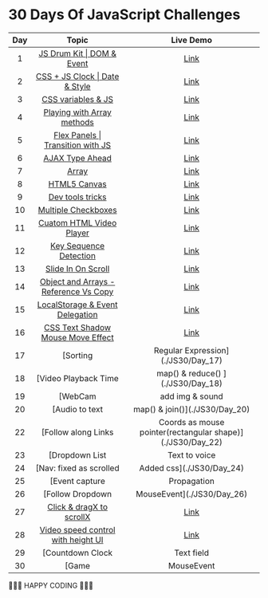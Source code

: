 # 30 Days Of JavaScript Challenges


| Day      | Topic | Live Demo|
| :-----------: | :-----------: | :-----------: |
| 1      | [JS Drum Kit \| DOM & Event](./JS30/Day_1)       | [Link](https://rawcdn.githack.com/Fazle-Rakib/Learning-JS/1eb4ed3c4d87e338acae2e094ae92bc6431d5697/Challenges/JS30/Day_1/index.html)
| 2   |      [CSS + JS Clock \| Date & Style](./JS30/Day_2)   | [Link](https://rawcdn.githack.com/Fazle-Rakib/Learning-JS/50ff3784f0ffca634b78b0b4982715941cc5d77b/Challenges/JS30/Day_2/index.html)
| 3  |       [CSS variables & JS](./JS30/Day_3)       | [Link](https://rawcdn.githack.com/Fazle-Rakib/Learning-JS/272ca0285c08b246a05ad6a0d78d88a5c0c87f26/Challenges/JS30/Day_3/index.html)
| 4  |       [Playing with Array methods](./JS30/Day_4)       | [Link]()
| 5  |       [Flex Panels \| Transition with JS ](./JS30/Day_5)       | [Link](https://rawcdn.githack.com/Fazle-Rakib/Learning-JS/272ca0285c08b246a05ad6a0d78d88a5c0c87f26/Challenges/JS30/Day_5/index.html)
| 6  |       [AJAX Type Ahead](./JS30/Day_6)       | [Link]()
| 7  |       [Array](./JS30/Day_7)       | [Link]()
| 8  |       [HTML5 Canvas](./JS30/Day_8)       | [Link]()
| 9  |       [Dev tools tricks](./JS30/Day_9)       | [Link]()
| 10  |       [Multiple Checkboxes](./JS30/Day_10)       | [Link]()
| 11  |       [Cuatom HTML Video Player](./JS30/Day_11)       | [Link]()
| 12  |       [Key Sequence Detection](./JS30/Day_12)       | [Link]()
| 13  |       [Slide In On Scroll](./JS30/Day_13)       | [Link]()
| 14  |       [Object and Arrays - Reference Vs Copy](./JS30/Day_14)       | [Link]()
| 15  |       [LocalStorage & Event Delegation](./JS30/Day_15)       | [Link]()
| 16  |       [CSS Text Shadow Mouse Move Effect](./JS30/Day_16)       | [Link]()
| 17  |       [Sorting | Regular Expression](./JS30/Day_17)       | [Link]()
| 18  |       [Video Playback Time | map() & reduce() ](./JS30/Day_18)       | [Link]()
| 19  |       [WebCam | add img & sound | draw in canvas](./JS30/Day_19)       | [Link]()
| 20  |       [Audio to text | map() & join()](./JS30/Day_20)       | [Link]()
| 22  |       [Follow along Links | Coords as mouse pointer(rectangular shape)](./JS30/Day_22)       | [Link]()
| 23  |       [Dropdown List | Text to voice | filter & map](./JS30/Day_23)       | [Link]()
| 24  |       [Nav: fixed as scrolled | Added css](./JS30/Day_24)       | [Link]()
| 25  |       [Event capture | Propagation | Bubbling | Once](./JS30/Day_25)       | [Link]()
| 26  |       [Follow Dropdown | MouseEvent](./JS30/Day_26)       | [Link]()
| 27  |       [Click & dragX to scrollX](./JS30/Day_27)       | [Link]()
| 28  |       [Video speed control with height UI](./JS30/Day_28)       | [Link]()
| 29  |       [Countdown Clock | Text field | Click event](./JS30/Day_29)       | [Link]()
| 30  |       [Game | MouseEvent | Random()](./JS30/Day_30)       | [Link]()





🧡🧡🧡 HAPPY CODING 🧡🧡🧡